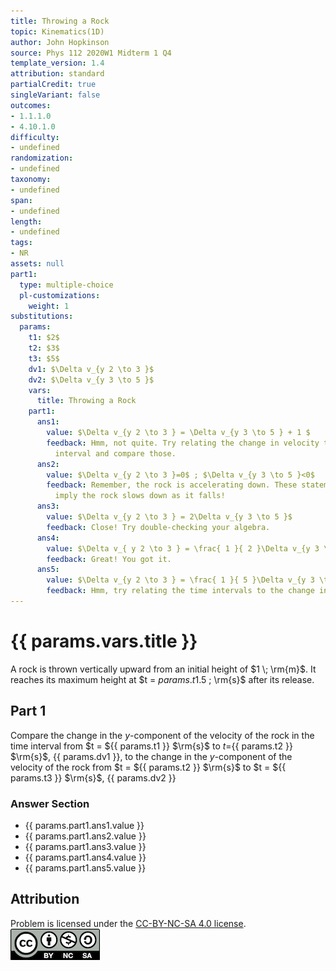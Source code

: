 ```yaml
---
title: Throwing a Rock
topic: Kinematics(1D)
author: John Hopkinson
source: Phys 112 2020W1 Midterm 1 Q4
template_version: 1.4
attribution: standard
partialCredit: true
singleVariant: false
outcomes:
- 1.1.1.0
- 4.10.1.0
difficulty:
- undefined
randomization:
- undefined
taxonomy:
- undefined
span:
- undefined
length:
- undefined
tags:
- NR
assets: null
part1:
  type: multiple-choice
  pl-customizations:
    weight: 1
substitutions:
  params:
    t1: $2$
    t2: $3$
    t3: $5$
    dv1: $\Delta v_{y 2 \to 3 }$
    dv2: $\Delta v_{y 3 \to 5 }$
    vars:
      title: Throwing a Rock
    part1:
      ans1:
        value: $\Delta v_{y 2 \to 3 } = \Delta v_{y 3 \to 5 } + 1 $
        feedback: Hmm, not quite. Try relating the change in velocity to the time
          interval and compare those.
      ans2:
        value: $\Delta v_{y 2 \to 3 }=0$ ; $\Delta v_{y 3 \to 5 }<0$
        feedback: Remember, the rock is accelerating down. These statements would
          imply the rock slows down as it falls!
      ans3:
        value: $\Delta v_{y 2 \to 3 } = 2\Delta v_{y 3 \to 5 }$
        feedback: Close! Try double-checking your algebra.
      ans4:
        value: $\Delta v_{ y 2 \to 3 } = \frac{ 1 }{ 2 }\Delta v_{y 3 \to 5 }$
        feedback: Great! You got it.
      ans5:
        value: $\Delta v_{y 2 \to 3 } = \frac{ 1 }{ 5 }\Delta v_{y 3 \to 5 }$
        feedback: Hmm, try relating the time intervals to the change in velocity.
---
```

# {{ params.vars.title }}
A rock is thrown vertically upward from an initial height of $1 \; \rm{m}$. It reaches its maximum height at $t = ${{ params.t1 }}$.5 \; \rm{s}$ after its release.

## Part 1

Compare the change in the $y$-component of the velocity of the rock in the time interval from $t = ${{ params.t1 }} $\rm{s}$ to $t =${{ params.t2 }} $\rm{s}$, {{ params.dv1 }}, to the change in the $y$-component of the velocity of the rock from $t = ${{ params.t2 }} $\rm{s}$ to $t = ${{ params.t3 }} $\rm{s}$, {{ params.dv2 }}

### Answer Section

- {{ params.part1.ans1.value }}
- {{ params.part1.ans2.value }}
- {{ params.part1.ans3.value }}
- {{ params.part1.ans4.value }}
- {{ params.part1.ans5.value }}

## Attribution

Problem is licensed under the [CC-BY-NC-SA 4.0 license](https://creativecommons.org/licenses/by-nc-sa/4.0/).<br> ![The Creative Commons 4.0 license requiring attribution-BY, non-commercial-NC, and share-alike-SA license.](https://raw.githubusercontent.com/firasm/bits/master/by-nc-sa.png)